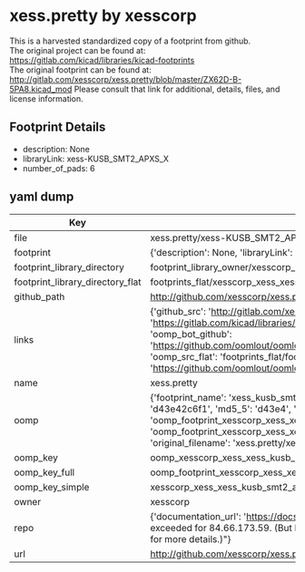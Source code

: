 # xess.pretty by xesscorp  
This is a harvested standardized copy of a footprint from github.  
The original project can be found at:  
https://gitlab.com/kicad/libraries/kicad-footprints  
The original footprint can be found at:
http://gitlab.com/xesscorp/xess.pretty/blob/master/ZX62D-B-5PA8.kicad_mod
Please consult that link for additional, details, files, and license information.  
## Footprint Details
* description: None  
* libraryLink: xess-KUSB_SMT2_APXS_X  
* number_of_pads: 6  
## yaml dump  
| Key | Value |  
| --- | --- |  
| file | xess.pretty/xess-KUSB_SMT2_APXS_X.kicad_mod |  
| footprint | {'description': None, 'libraryLink': 'xess-KUSB_SMT2_APXS_X', 'number_of_pads': 6} |  
| footprint_library_directory | footprint_library_owner/xesscorp_xess.pretty |  
| footprint_library_directory_flat | footprints_flat/xesscorp_xess_xess_kusb_smt2_apxs_x/working |  
| github_path | http://github.com/xesscorp/xess.pretty/blob/master/xess-KUSB_SMT2_APXS_X.kicad_mod |  
| links | {'github_src': 'http://gitlab.com/xesscorp/xess.pretty/blob/master/ZX62D-B-5PA8.kicad_mod', 'github_src_repo': 'https://gitlab.com/kicad/libraries/kicad-footprints', 'oomp_bot': 'footprints/xesscorp_xess_xess_kusb_smt2_apxs_x/working', 'oomp_bot_github': 'https://github.com/oomlout/oomlout_oomp_footprint_bot/tree/main/footprints/xesscorp_xess_xess_kusb_smt2_apxs_x/working', 'oomp_src_flat': 'footprints_flat/footprints_flat/xesscorp_xess_xess_kusb_smt2_apxs_x/working', 'oomp_src_flat_github': 'https://github.com/oomlout/oomlout_oomp_footprint_src/tree/main/footprints_flat/xesscorp_xess_xess_kusb_smt2_apxs_x/working'} |  
| name | xess.pretty |  
| oomp | {'footprint_name': 'xess_kusb_smt2_apxs_x', 'library_name': 'xess', 'md5': 'd43e42c6f10f2607fd2d8ed57c1bb02e', 'md5_10': 'd43e42c6f1', 'md5_5': 'd43e4', 'md5_6': 'd43e42', 'oomp_key': 'oomp_xesscorp_xess_xess_kusb_smt2_apxs_x', 'oomp_key_extra': 'oomp_footprint_xesscorp_xess_xess_kusb_smt2_apxs_x', 'oomp_key_full': 'oomp_footprint_xesscorp_xess_xess_kusb_smt2_apxs_x_d43e42', 'oomp_key_simple': 'xesscorp_xess_xess_kusb_smt2_apxs_x', 'original_filename': 'xess.pretty/xess-KUSB_SMT2_APXS_X.kicad_mod', 'owner_name': 'xesscorp'} |  
| oomp_key | oomp_xesscorp_xess_xess_kusb_smt2_apxs_x |  
| oomp_key_full | oomp_footprint_xesscorp_xess_xess_kusb_smt2_apxs_x |  
| oomp_key_simple | xesscorp_xess_xess_kusb_smt2_apxs_x |  
| owner | xesscorp |  
| repo | {'documentation_url': 'https://docs.github.com/rest/overview/resources-in-the-rest-api#rate-limiting', 'message': "API rate limit exceeded for 84.66.173.59. (But here's the good news: Authenticated requests get a higher rate limit. Check out the documentation for more details.)"} |  
| url | http://github.com/xesscorp/xess.pretty |  

